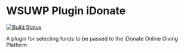 # WSUWP Plugin iDonate

[![Build Status](https://travis-ci.org/washingtonstateuniversity/WSUWP-Plugin-iDonate.svg?branch=master)](https://travis-ci.org/washingtonstateuniversity/WSUWP-Plugin-iDonate)

A plugin for selecting funds to be passed to the iDonate Online Giving Platform